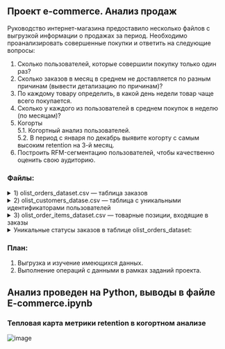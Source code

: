 ## Проект e-commerce. Анализ продаж
Руководство интернет-магазина предоставило несколько файлов с выгрузкой информации о продажах за период. Необходимо проанализировать совершенные покупки и ответить на следующие вопросы:
1.	Сколько пользователей, которые совершили покупку только один раз?  
2.	Сколько заказов в месяц в среднем не доставляется по разным причинам (вывести детализацию по причинам)?
3.	По каждому товару определить, в какой день недели товар чаще всего покупается. 
4.	Сколько у каждого из пользователей в среднем покупок в неделю (по месяцам)? 
5.	Когорты  
5.1.	Когортный анализ пользователей.  
5.2.	В период с января по декабрь выявите когорту с самым высоким retention на 3-й месяц.   
6.	Построить RFM-сегментацию пользователей, чтобы качественно оценить свою аудиторию. 


### Файлы:
<details>
<summary>1) olist_orders_dataset.csv —  таблица заказов</summary>

| Колонка                      | Значение                                         |
|-----------------------------:|--------------------------------------------------|
| order_id                     |  уникальный идентификатор заказа (номер чека)    |
| customer_id                  |  позаказный идентификатор пользователя           |
| order_status                 |  статус заказа                                   |
| order_purchase_timestamp     |  время создания заказа                           |
| order_approved_at            |  время подтверждения оплаты заказа               |
| order_delivered_carrier_date |  время передачи заказа в логистическую службу    |
| order_delivered_customer_date|  время доставки заказа                           |
| order_estimated_delivery_date|  обещанная дата доставки                         |
</details>

<details>
<summary>2) olist_customers_datase.csv — таблица с уникальными идентификаторами пользователей</summary>

| Колонка                      | Значение                                         |
|-----------------------------:|--------------------------------------------------|
| customer_id                  |позаказный идентификатор пользователя             |
| customer_unique_id           |уникальный идентификатор пользователя (аналог номера паспорта)| 
| customer_zip_code_prefix     |почтовый индекс пользователя                      |
| customer_city                |город доставки пользователя                       |
| customer_state               |штат доставки пользователя                        |
</details>

<details>
<summary>3) olist_order_items_dataset.csv —  товарные позиции, входящие в заказы</summary>

| Колонка                      | Значение                                         |
|-------------- --------------:|--------------------------------------------------|
| order_id                     |уникальный идентификатор заказа (номер чека)      |
| order_item_id                |идентификатор товара внутри одного заказа         |
| product_id                   |ид товара (аналог штрихкода)                      |
| seller_id                    |ид производителя товара                           |
|shipping_limit_date           |максимальная дата доставки продавцом для передачи                      заказа партнеру по логистике|
| price                        |цена за единицу товара                            |
| freight_value                |вес товара                                        |
</details>

<details>
<summary> Уникальные статусы заказов в таблице olist_orders_dataset:</summary>

| Rank | Status                                   |
|-----:|------------------------------------------|
|     1| created —  создан                        |
|     2| approved —  подтверждён                  |
|     3| invoiced —  выставлен счёт               |
|     4| processing —  в процессе сборки заказа   |
|     5| shipped —  отгружен со склада            |
|     6| delivered —  доставлен пользователю      |
|     7| unavailable —  недоступен                | 
</details>

### План:
1)	Выгрузка и изучение имеющихся данных. 
2)	Выполнение операций с данными в рамках заданий проекта.
   
## Анализ проведен на Python, выводы в файле E-commerce.ipynb
### Тепловая карта метрики retention в когортном анализе
![image](https://github.com/Albina20/Project_2_E-commerce/assets/59622108/2f144f46-9f44-4f6e-8817-daf888074e5a)


